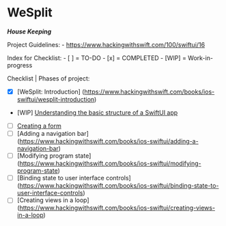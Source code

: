 #  WeSplit

***House Keeping***

Project Guidelines:
    - https://www.hackingwithswift.com/100/swiftui/16

Index for Checklist:
    - [ ] = TO-DO
    - [x] = COMPLETED
    - [WIP] = Work-in-progress


Checklist | Phases of project: 
- [x] [WeSplit: Introduction] (https://www.hackingwithswift.com/books/ios-swiftui/wesplit-introduction)
- [WIP] [Understanding the basic structure of a SwiftUI app](https://www.hackingwithswift.com/books/ios-swiftui/understanding-the-basic-structure-of-a-swiftui-app)
- [ ] [Creating a form](https://www.hackingwithswift.com/books/ios-swiftui/creating-a-form)
- [ ] [Adding a navigation bar] (https://www.hackingwithswift.com/books/ios-swiftui/adding-a-navigation-bar)
- [ ] [Modifying program state] (https://www.hackingwithswift.com/books/ios-swiftui/modifying-program-state)
- [ ] [Binding state to user interface controls] (https://www.hackingwithswift.com/books/ios-swiftui/binding-state-to-user-interface-controls)
- [ ] [Creating views in a loop] (https://www.hackingwithswift.com/books/ios-swiftui/creating-views-in-a-loop)
